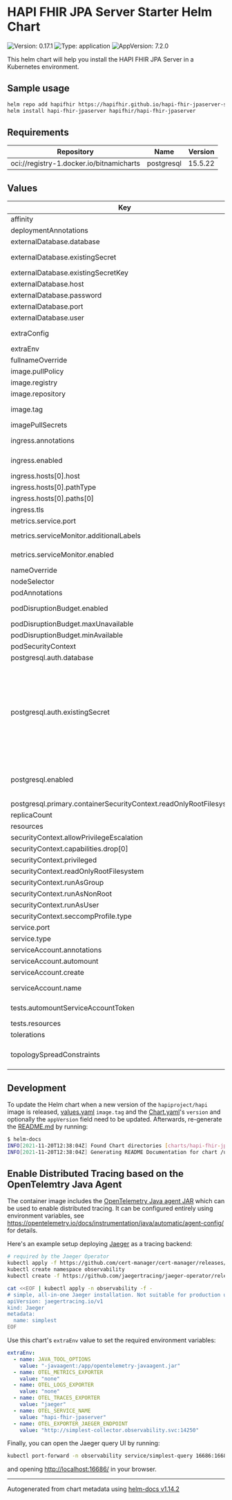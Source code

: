 # HAPI FHIR JPA Server Starter Helm Chart

![Version: 0.17.1](https://img.shields.io/badge/Version-0.17.1-informational?style=flat-square) ![Type: application](https://img.shields.io/badge/Type-application-informational?style=flat-square) ![AppVersion: 7.2.0](https://img.shields.io/badge/AppVersion-7.2.0-informational?style=flat-square)

This helm chart will help you install the HAPI FHIR JPA Server in a Kubernetes environment.

## Sample usage

```sh
helm repo add hapifhir https://hapifhir.github.io/hapi-fhir-jpaserver-starter/
helm install hapi-fhir-jpaserver hapifhir/hapi-fhir-jpaserver
```

## Requirements

| Repository | Name | Version |
|------------|------|---------|
| oci://registry-1.docker.io/bitnamicharts | postgresql | 15.5.22 |

## Values

| Key | Type | Default | Description |
|-----|------|---------|-------------|
| affinity | object | `{}` | pod affinity |
| deploymentAnnotations | object | `{}` | annotations applied to the server deployment |
| externalDatabase.database | string | `"fhir"` | database name |
| externalDatabase.existingSecret | string | `""` | name of an existing secret resource containing the DB password in the `existingSecretKey` key |
| externalDatabase.existingSecretKey | string | `"postgresql-password"` | name of the key inside the `existingSecret` |
| externalDatabase.host | string | `"localhost"` | external database host used with `postgresql.enabled=false` |
| externalDatabase.password | string | `""` | database password |
| externalDatabase.port | int | `5432` | database port number |
| externalDatabase.user | string | `"fhir"` | username for the external database |
| extraConfig | string | `""` | additional Spring Boot application config. Mounted as a file and automatically loaded by the application. |
| extraEnv | list | `[]` | extra environment variables to set on the server container |
| fullnameOverride | string | `""` | override the chart fullname |
| image.pullPolicy | string | `"IfNotPresent"` | image pullPolicy to use |
| image.registry | string | `"docker.io"` | registry where the HAPI FHIR server image is hosted |
| image.repository | string | `"hapiproject/hapi"` | the path inside the repository |
| image.tag | string | `"v7.2.0@sha256:9bcafa8342b572eee248cb7c48c496863d352bbd0347e1d98ea238d09620e89b"` | the image tag. As of v5.7.0, this is the `distroless` flavor by default, add `-tomcat` to use the Tomcat-based image. |
| imagePullSecrets | list | `[]` | image pull secrets to use when pulling the image |
| ingress.annotations | object | `{}` | provide any additional annotations which may be required. Evaluated as a template. |
| ingress.enabled | bool | `false` | whether to create an Ingress to expose the FHIR server HTTP endpoint |
| ingress.hosts[0].host | string | `"fhir-server.127.0.0.1.nip.io"` |  |
| ingress.hosts[0].pathType | string | `"ImplementationSpecific"` |  |
| ingress.hosts[0].paths[0] | string | `"/"` |  |
| ingress.tls | list | `[]` | ingress TLS config |
| metrics.service.port | int | `8081` |  |
| metrics.serviceMonitor.additionalLabels | object | `{}` | additional labels to apply to the ServiceMonitor object, e.g. `release: prometheus` |
| metrics.serviceMonitor.enabled | bool | `false` | if enabled, creates a ServiceMonitor instance for Prometheus Operator-based monitoring |
| nameOverride | string | `""` | override the chart name |
| nodeSelector | object | `{}` | node selector for the pod |
| podAnnotations | object | `{}` | annotations applied to the server pod |
| podDisruptionBudget.enabled | bool | `false` | Enable PodDisruptionBudget for the server pods. uses policy/v1/PodDisruptionBudget thus requiring k8s 1.21+ |
| podDisruptionBudget.maxUnavailable | string | `""` | maximum unavailable instances |
| podDisruptionBudget.minAvailable | int | `1` | minimum available instances |
| podSecurityContext | object | `{}` | pod security context |
| postgresql.auth.database | string | `"fhir"` | name for a custom database to create |
| postgresql.auth.existingSecret | string | `""` | Name of existing secret to use for PostgreSQL credentials `auth.postgresPassword`, `auth.password`, and `auth.replicationPassword` will be ignored and picked up from this secret The secret must contain the keys `postgres-password` (which is the password for "postgres" admin user), `password` (which is the password for the custom user to create when `auth.username` is set), and `replication-password` (which is the password for replication user). The secret might also contains the key `ldap-password` if LDAP is enabled. `ldap.bind_password` will be ignored and picked from this secret in this case. The value is evaluated as a template. |
| postgresql.enabled | bool | `true` | enable an included PostgreSQL DB. see <https://github.com/bitnami/charts/tree/master/bitnami/postgresql> for details if set to `false`, the values under `externalDatabase` are used |
| postgresql.primary.containerSecurityContext.readOnlyRootFilesystem | bool | `true` |  |
| replicaCount | int | `1` | number of replicas to deploy |
| resources | object | `{}` | configure the FHIR server's resource requests and limits |
| securityContext.allowPrivilegeEscalation | bool | `false` |  |
| securityContext.capabilities.drop[0] | string | `"ALL"` |  |
| securityContext.privileged | bool | `false` |  |
| securityContext.readOnlyRootFilesystem | bool | `true` |  |
| securityContext.runAsGroup | int | `65532` |  |
| securityContext.runAsNonRoot | bool | `true` |  |
| securityContext.runAsUser | int | `65532` |  |
| securityContext.seccompProfile.type | string | `"RuntimeDefault"` |  |
| service.port | int | `8080` | port where the server will be exposed at |
| service.type | string | `"ClusterIP"` | service type |
| serviceAccount.annotations | object | `{}` | Annotations to add to the service account |
| serviceAccount.automount | bool | `true` | Automatically mount a ServiceAccount's API credentials? |
| serviceAccount.create | bool | `false` | Specifies whether a service account should be created. |
| serviceAccount.name | string | `""` | The name of the service account to use. If not set and create is true, a name is generated using the fullname template |
| tests.automountServiceAccountToken | bool | `false` | whether the service account token should be auto-mounted for the test pods |
| tests.resources | object | `{}` | configure the test pods resource requests and limits |
| tolerations | list | `[]` | pod tolerations |
| topologySpreadConstraints | list | `[]` | pod topology spread configuration see: https://kubernetes.io/docs/concepts/workloads/pods/pod-topology-spread-constraints/#api |

## Development

To update the Helm chart when a new version of the `hapiproject/hapi` image is released, [values.yaml](values.yaml) `image.tag` and the [Chart.yaml](Chart.yaml)'s
`version` and optionally the `appVersion` field need to be updated. Afterwards, re-generate the [README.md](README.md)
by running:

```sh
$ helm-docs
INFO[2021-11-20T12:38:04Z] Found Chart directories [charts/hapi-fhir-jpaserver]
INFO[2021-11-20T12:38:04Z] Generating README Documentation for chart /usr/src/app/charts/hapi-fhir-jpaserver
```

## Enable Distributed Tracing based on the OpenTelemtry Java Agent

The container image includes the [OpenTelemetry Java agent JAR](https://github.com/open-telemetry/opentelemetry-java-instrumentation)
which can be used to enable distributed tracing. It can be configured entirely using environment variables,
see <https://opentelemetry.io/docs/instrumentation/java/automatic/agent-config/> for details.

Here's an example setup deploying [Jaeger](https://www.jaegertracing.io/) as a tracing backend:

```sh
# required by the Jaeger Operator
kubectl apply -f https://github.com/cert-manager/cert-manager/releases/download/v1.9.1/cert-manager.yaml
kubectl create namespace observability
kubectl create -f https://github.com/jaegertracing/jaeger-operator/releases/download/v1.37.0/jaeger-operator.yaml -n observability

cat <<EOF | kubectl apply -n observability -f -
# simple, all-in-one Jaeger installation. Not suitable for production use.
apiVersion: jaegertracing.io/v1
kind: Jaeger
metadata:
  name: simplest
EOF
```

Use this chart's `extraEnv` value to set the required environment variables:

```yaml
extraEnv:
  - name: JAVA_TOOL_OPTIONS
    value: "-javaagent:/app/opentelemetry-javaagent.jar"
  - name: OTEL_METRICS_EXPORTER
    value: "none"
  - name: OTEL_LOGS_EXPORTER
    value: "none"
  - name: OTEL_TRACES_EXPORTER
    value: "jaeger"
  - name: OTEL_SERVICE_NAME
    value: "hapi-fhir-jpaserver"
  - name: OTEL_EXPORTER_JAEGER_ENDPOINT
    value: "http://simplest-collector.observability.svc:14250"
```

Finally, you can open the Jaeger query UI by running:

```sh
kubectl port-forward -n observability service/simplest-query 16686:16686
```

and opening <http://localhost:16686/> in your browser.

----------------------------------------------
Autogenerated from chart metadata using [helm-docs v1.14.2](https://github.com/norwoodj/helm-docs/releases/v1.14.2)

